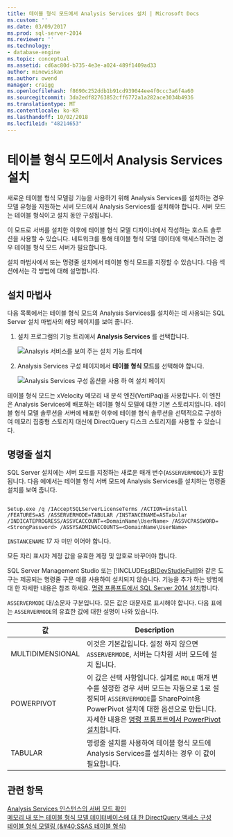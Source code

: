 ```yaml
---
title: 테이블 형식 모드에서 Analysis Services 설치 | Microsoft Docs
ms.custom: ''
ms.date: 03/09/2017
ms.prod: sql-server-2014
ms.reviewer: ''
ms.technology:
- database-engine
ms.topic: conceptual
ms.assetid: cd6ac80d-b735-4e3e-a024-489f1409ad33
author: minewiskan
ms.author: owend
manager: craigg
ms.openlocfilehash: f8690c252ddb1b91cd939044ee4f0ccc3a6f4a60
ms.sourcegitcommit: 3da2edf82763852cff6772a1a282ace3034b4936
ms.translationtype: MT
ms.contentlocale: ko-KR
ms.lasthandoff: 10/02/2018
ms.locfileid: "48214653"
---
```

# <a name="install-analysis-services-in-tabular-mode"></a>테이블 형식 모드에서 Analysis Services 설치
  새로운 테이블 형식 모델링 기능을 사용하기 위해 Analysis Services를 설치하는 경우 모델 유형을 지원하는 서버 모드에서 Analysis Services를 설치해야 합니다. 서버 모드는 테이블 형식이고 설치 동안 구성됩니다.  
  
 이 모드로 서버를 설치한 이후에 테이블 형식 모델 디자이너에서 작성하는 호스트 솔루션을 사용할 수 있습니다. 네트워크를 통해 테이블 형식 모델 데이터에 액세스하려는 경우 테이블 형식 모드 서버가 필요합니다.  
  
 설치 마법사에서 또는 명령줄 설치에서 테이블 형식 모드를 지정할 수 있습니다. 다음 섹션에서는 각 방법에 대해 설명합니다.  
  
## <a name="installation-wizard"></a>설치 마법사  
 다음 목록에서는 테이블 형식 모드의 Analysis Services를 설치하는 데 사용되는 SQL Server 설치 마법사의 해당 페이지를 보여 줍니다.  
  
1.  설치 프로그램의 기능 트리에서 **Analysis Services** 를 선택합니다.  
  
     ![Analsyis 서비스를 보여 주는 설치 기능 트리에](../../../sql-server/install/media/ssas-setupas.gif "Analsyis 서비스를 보여 주는 설치 기능 트리")  
  
2.  Analysis Services 구성 페이지에서 **테이블 형식 모드**를 선택해야 합니다.  
  
     ![Analysis Services 구성 옵션을 사용 하 여 설치 페이지](../../../sql-server/install/media/ssas-setupasconfig.gif "Analysis Services 구성 옵션을 사용 하 여 설정 페이지")  
  
 테이블 형식 모드는 xVelocity 메모리 내 분석 엔진(VertiPaq)을 사용합니다. 이 엔진은 Analysis Services에 배포하는 테이블 형식 모델에 대한 기본 스토리지입니다. 테이블 형식 모델 솔루션을 서버에 배포한 이후에 테이블 형식 솔루션을 선택적으로 구성하여 메모리 집중형 스토리지 대신에 DirectQuery 디스크 스토리지를 사용할 수 있습니다.  
  
## <a name="command-line-setup"></a>명령줄 설치  
 SQL Server 설치에는 서버 모드를 지정하는 새로운 매개 변수(`ASSERVERMODE`)가 포함됩니다. 다음 예에서는 테이블 형식 서버 모드에 Analysis Services를 설치하는 명령줄 설치를 보여 줍니다.  
  
```  
  
Setup.exe /q /IAcceptSQLServerLicenseTerms /ACTION=install /FEATURES=AS /ASSERVERMODE=TABULAR /INSTANCENAME=ASTabular /INDICATEPROGRESS/ASSVCACCOUNT=<DomainName\UserName> /ASSVCPASSWORD=<StrongPassword> /ASSYSADMINACCOUNTS=<DomainName\UserName>   
```  
  
 `INSTANCENAME` 17 자 미만 이어야 합니다.  
  
 모든 자리 표시자 계정 값을 유효한 계정 및 암호로 바꾸어야 합니다.  
  
 SQL Server Management Studio 또는 [!INCLUDE[ssBIDevStudioFull](../../../includes/ssbidevstudiofull-md.md)]와 같은 도구는 제공되는 명령줄 구문 예를 사용하여 설치되지 않습니다. 기능을 추가 하는 방법에 대 한 자세한 내용은 참조 하세요. [명령 프롬프트에서 SQL Server 2014 설치](../../../database-engine/install-windows/install-sql-server-from-the-command-prompt.md)합니다.  
  
 `ASSERVERMODE` 대/소문자 구분입니다.  모든 값은 대문자로 표시해야 합니다. 다음 표에는 `ASSERVERMODE`의 유효한 값에 대한 설명이 나와 있습니다.  
  
|값|Description|  
|-----------|-----------------|  
|MULTIDIMENSIONAL|이것은 기본값입니다. 설정 하지 않으면 `ASSERVERMODE`, 서버는 다차원 서버 모드에 설치 됩니다.|  
|POWERPIVOT|이 값은 선택 사항입니다. 실제로 `ROLE` 매개 변수를 설정한 경우 서버 모드는 자동으로 1로 설정되며 `ASSERVERMODE`를 SharePoint용 PowerPivot 설치에 대한 옵션으로 만듭니다. 자세한 내용은 [명령 프롬프트에서 PowerPivot 설치](../../../sql-server/install/install-powerpivot-from-the-command-prompt.md)합니다.|  
|TABULAR|명령줄 설치를 사용하여 테이블 형식 모드에 Analysis Services를 설치하는 경우 이 값이 필요합니다.|  
  
## <a name="see-also"></a>관련 항목  
 [Analysis Services 인스턴스의 서버 모드 확인](../determine-the-server-mode-of-an-analysis-services-instance.md)   
 [메모리 내 또는 테이블 형식 모델 데이터베이스에 대 한 DirectQuery 액세스 구성](../../tabular-models/enable-directquery-mode-in-ssms.md)   
 [테이블 형식 모델링 &#40;&AMP;#40;SSAS 테이블 형식&#41;](../../tabular-models/tabular-models-ssas.md)  
  
  
